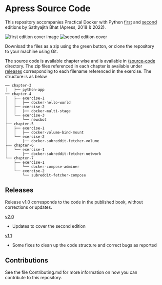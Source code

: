 # Apress Source Code

This repository accompanies Practical Docker with Python [first](https://www.apress.com/9781484237830) and [second](https://link.springer.com/book/10.1007/978-1-4842-7815-4) editions by Sathyajith Bhat (Apress, 2018 & 2022).

[comment]: #cover
![first edition cover image](https://media.springernature.com/w306/springer-static/cover-hires/book/978-1-4842-3784-7) ![second edition cover](https://media.springernature.com/w306/springer-static/cover-hires/book/978-1-4842-7815-4)

Download the files as a zip using the green button, or clone the repository to your machine using Git.

The source code is available chapter wise and is available in [/source-code](/source-code) directory. The zip files referenced in each chapter is available under [releases](https://github.com/Apress/practical-docker-with-python/releases) corresponding to each filename referenced in the exercise. The structure is as below

```
── chapter-3
│   ├── python-app
── chapter-4
│   ├── exercise-1
│   │   ├── docker-hello-world
│   ├── exercise-2
│   │   ├── docker-multi-stage
│   └── exercise-3
│       └── newsbot
├── chapter-5
│   ├── exercise-1
│   │   ├── docker-volume-bind-mount
│   └── exercise-2
│       ├── docker-subreddit-fetcher-volume
├── chapter-6
│   └── exercise-1
│       ├── docker-subreddit-fetcher-network
└── chapter-7
    ├── exercise-1
    │   └── docker-compose-adminer
    └── exercise-2
        └── subreddit-fetcher-compose
```

## Releases

Release v1.0 corresponds to the code in the published book, without corrections or updates.

[v2.0](https://github.com/Apress/practical-docker-with-python/tree/v2.0)

- Updates to cover the second edition 

[v1.1](https://github.com/Apress/practical-docker-with-python/tree/v1.1)

- Some fixes to clean up the code structure and correct bugs as reported

## Contributions

See the file Contributing.md for more information on how you can contribute to this repository.
